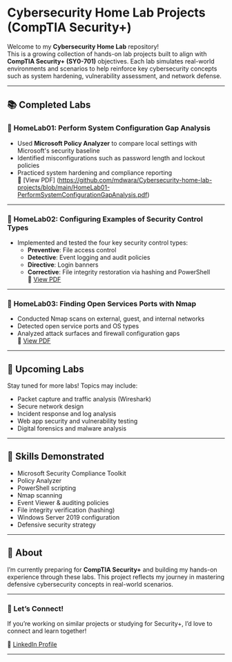 # Cybersecurity Home Lab Projects (CompTIA Security+)

Welcome to my **Cybersecurity Home Lab** repository!  
This is a growing collection of hands-on lab projects built to align with **CompTIA Security+ (SY0-701)** objectives. Each lab simulates real-world environments and scenarios to help reinforce key cybersecurity concepts such as system hardening, vulnerability assessment, and network defense.

---

## 📚 Completed Labs

### 🧩 **HomeLab01: Perform System Configuration Gap Analysis**
- Used **Microsoft Policy Analyzer** to compare local settings with Microsoft's security baseline
- Identified misconfigurations such as password length and lockout policies
- Practiced system hardening and compliance reporting  
📄 [View PDF] (https://github.com/mdwara/Cybersecurity-home-lab-projects/blob/main/HomeLab01-PerformSystemConfigurationGapAnalysis.pdf)

---

### 🧩 **HomeLab02: Configuring Examples of Security Control Types**
- Implemented and tested the four key security control types:
  - **Preventive**: File access control
  - **Detective**: Event logging and audit policies
  - **Directive**: Login banners
  - **Corrective**: File integrity restoration via hashing and PowerShell  
📄 [View PDF](https://github.com/mdwara/Cybersecurity-home-lab-projects/blob/main/HomeLab02-ConfiguringExamples_ofSecurityControlTypes.pdf)

---

### 🧩 **HomeLab03: Finding Open Services Ports with Nmap**
- Conducted Nmap scans on external, guest, and internal networks
- Detected open service ports and OS types
- Analyzed attack surfaces and firewall configuration gaps  
📄 [View PDF](https://github.com/mdwara/Cybersecurity-home-lab-projects/blob/main/Lab%2003-Finding_Open_Services_Ports.pdf)

---

## 🚧 Upcoming Labs
Stay tuned for more labs! Topics may include:
- Packet capture and traffic analysis (Wireshark)
- Secure network design
- Incident response and log analysis
- Web app security and vulnerability testing
- Digital forensics and malware analysis

---

## 🧠 Skills Demonstrated
- Microsoft Security Compliance Toolkit
- Policy Analyzer
- PowerShell scripting
- Nmap scanning
- Event Viewer & auditing policies
- File integrity verification (hashing)
- Windows Server 2019 configuration
- Defensive security strategy

---

## 📌 About
I’m currently preparing for **CompTIA Security+** and building my hands-on experience through these labs. This project reflects my journey in mastering defensive cybersecurity concepts in real-world scenarios.

---

### 🤝 Let’s Connect!
If you’re working on similar projects or studying for Security+, I’d love to connect and learn together!

📎 [LinkedIn Profile](https://www.linkedin.com/in/kutbulmwara) 

---

